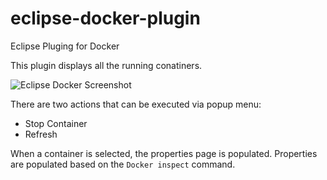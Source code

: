 # eclipse-docker-plugin
Eclipse Pluging for Docker

This plugin displays all the running conatiners.

![Eclipse Docker Screenshot](https://cloud.githubusercontent.com/assets/32796/6859341/ac6d6962-d40f-11e4-9e35-ef8ef2fe0527.png)

There are two actions that can be executed via popup menu:

* Stop Container
* Refresh

When a container is selected, the properties page is populated. Properties are populated based on the `Docker inspect` command.
